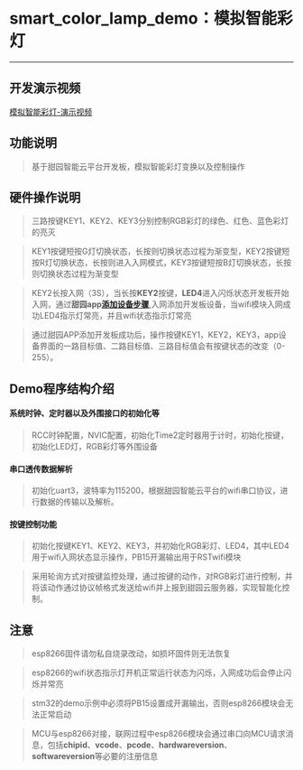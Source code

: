# smart_color_lamp_demo：模拟智能彩灯
------------------------------------------

## 开发演示视频

[模拟智能彩灯-演示视频](https://smart-img.5itianyuan.com/open/smart_color_lamp_demo.mp4)

## 功能说明

> 基于甜园智能云平台开发板，模拟智能彩灯变换以及控制操作

## 硬件操作说明

> 三路按键KEY1、KEY2、KEY3分别控制RGB彩灯的绿色、红色、蓝色彩灯的亮灭

> KEY1按键短按G灯切换状态，长按则切换状态过程为渐变型，KEY2按键短按R灯切换状态，长按则进入入网模式，KEY3按键短按B灯切换状态，长按则切换状态过程为渐变型

> KEY2长按入网（3S），当长按**KEY2**按键，**LED4**进入闪烁状态开发板开始入网，通过**甜园app[添加设备步骤](app_add_wifidevelopboard.md)**,入网添加开发板设备，当wifi模块入网成功LED4指示灯常亮，并且wifi状态指示灯常亮

> 通过甜园APP添加开发板成功后，操作按键KEY1，KEY2，KEY3，app设备界面的一路目标值、二路目标值、三路目标值会有按键状态的改变（0-255）。

## Demo程序结构介绍

#### 系统时钟、定时器以及外围接口的初始化等

> RCC时钟配置，NVIC配置，初始化Time2定时器用于计时，初始化按键，初始化LED灯，RGB彩灯等外围设备

#### 串口透传数据解析

> 初始化uart3，波特率为115200，根据甜园智能云平台的wifi串口协议，进行数据的传输以及解析。

#### 按键控制功能

> 初始化按键KEY1、KEY2、KEY3，并初始化RGB彩灯、LED4，其中LED4用于wifi入网状态显示操作，PB15开漏输出用于RSTwifi模块

> 采用轮询方式对按键监控处理，通过按键的动作，对RGB彩灯进行控制，并将该动作通过协议帧格式发送给wifi并上报到甜园云服务器，实现智能化控制。

## 注意

> esp8266固件请勿私自烧录改动，如损坏固件则无法恢复

> esp8266的wifi状态指示灯开机正常运行状态为闪烁，入网成功后会停止闪烁并常亮

> stm32的demo示例中必须将PB15设置成开漏输出，否则esp8266模块会无法正常启动

> MCU与esp8266对接，联网过程中esp8266模块会通过串口向MCU请求消息，包括**chipid**、**vcode**、**pcode**、**hardwareversion**、**softwareversion**等必要的注册信息
